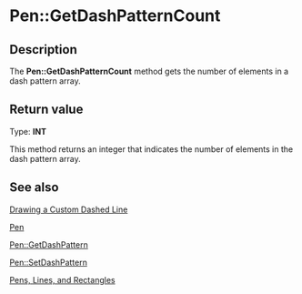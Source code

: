 # Pen::GetDashPatternCount

## Description

The **Pen::GetDashPatternCount** method gets the number of elements in a dash pattern array.

## Return value

Type: **INT**

This method returns an integer that indicates the number of elements in the dash pattern array.

## See also

[Drawing a Custom Dashed Line](https://learn.microsoft.com/windows/desktop/gdiplus/-gdiplus-drawing-a-custom-dashed-line-use)

[Pen](https://learn.microsoft.com/windows/desktop/api/gdipluspen/nl-gdipluspen-pen)

[Pen::GetDashPattern](https://learn.microsoft.com/windows/desktop/api/gdipluspen/nf-gdipluspen-pen-getdashpattern)

[Pen::SetDashPattern](https://learn.microsoft.com/windows/desktop/api/gdipluspen/nf-gdipluspen-pen-setdashpattern)

[Pens, Lines, and Rectangles](https://learn.microsoft.com/windows/desktop/gdiplus/-gdiplus-pens-lines-and-rectangles-about)